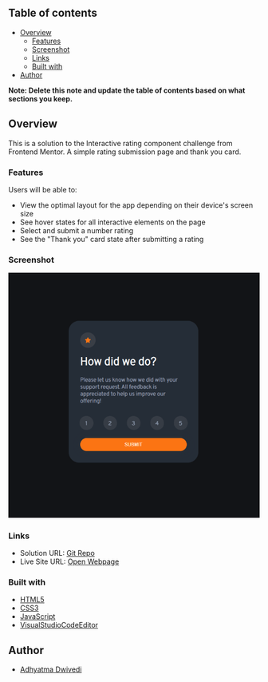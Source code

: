 
## Table of contents

- [Overview](#overview)
  - [Features](#features)
  - [Screenshot](#screenshot)
  - [Links](#links)
  - [Built with](#built-with)
- [Author](#author)

**Note: Delete this note and update the table of contents based on what sections you keep.**

## Overview


This is a solution to the Interactive rating component challenge from Frontend Mentor. A simple rating submission page and thank you card.

### Features

Users will be able to:

- View the optimal layout for the app depending on their device's screen size
- See hover states for all interactive elements on the page
- Select and submit a number rating
- See the "Thank you" card state after submitting a rating

### Screenshot

![ss](images/ss.png)

### Links

- Solution URL: [Git Repo](https://github.com/r00kieAd/rating-page-component)
- Live Site URL: [Open Webpage](https://r00kiead.github.io/rating-page-component/)

### Built with

- [HTML5](https://www.w3schools.com/html/default.asp)
- [CSS3](https://www.w3schools.com/css/default.asp)
- [JavaScript](https://www.w3schools.com/js/default.asp)
- [VisualStudioCodeEditor](https://code.visualstudio.com/)

## Author

- [Adhyatma Dwivedi](personal-site-r00kiead.vercel.app)

